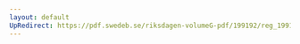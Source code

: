 ```yaml
---
layout: default
UpRedirect: https://pdf.swedeb.se/riksdagen-volumeG-pdf/199192/reg_199192/reg_199192_0374.pdf
---
```

